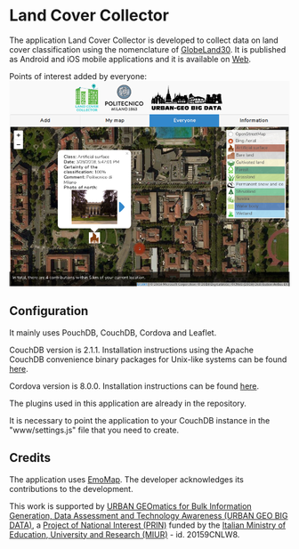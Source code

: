 # Land Cover Collector
The application Land Cover Collector is developed to collect data on land cover classification using the nomenclature of [GlobeLand30](http://www.globallandcover.com/GLC30Download/index.aspx). It is published as Android and iOS mobile applications and it is available on [Web](https://landcover.como.polimi.it/collector/).

Points of interest added by everyone:
![everyonePois](screenshots/everyonePois.png)

## Configuration
It mainly uses PouchDB, CouchDB, Cordova and Leaflet.

CouchDB version is 2.1.1. Installation instructions using the Apache CouchDB convenience binary packages for Unix-like systems can be found [here](http://docs.couchdb.org/en/2.1.1/install/unix.html).

Cordova version is 8.0.0. Installation instructions can be found [here](https://cordova.apache.org/docs/en/latest/guide/cli/).

The plugins used in this application are already in the repository.

It is necessary to point the application to your CouchDB instance in the "www/settings.js" file that you need to create.

## Credits
The application uses [EmoMap](https://github.com/cartogroup/emomap). The developer acknowledges its contributions to the development.

This work is supported by [URBAN GEOmatics for Bulk Information Generation, Data Assessment and Technology Awareness (URBAN GEO BIG DATA)](http://www.urbangeobigdata.it/), a [Project of National Interest (PRIN)](http://prin.miur.it/) funded by the [Italian Ministry of Education, University and Research (MIUR)](http://www.miur.gov.it/web/guest/home) - id. 20159CNLW8.
